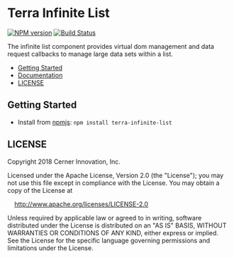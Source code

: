 # Terra Infinite List


[![NPM version](http://img.shields.io/npm/v/terra-infinite-list.svg)](https://www.npmjs.org/package/terra-infinite-list)
[![Build Status](https://travis-ci.org/cerner/terra-framework.svg?branch=master)](https://travis-ci.org/cerner/terra-framework)

The infinite list component provides virtual dom management and data request callbacks to manage large data sets within a list.

- [Getting Started](#getting-started)
- [Documentation](https://github.com/cerner/terra-framework/tree/master/packages/terra-infinite-scroller/docs)
- [LICENSE](#license)

## Getting Started

- Install from [npmjs](https://www.npmjs.com): `npm install terra-infinite-list`

## LICENSE

Copyright 2018 Cerner Innovation, Inc.

Licensed under the Apache License, Version 2.0 (the "License"); you may not use this file except in compliance with the License. You may obtain a copy of the License at

&nbsp;&nbsp;&nbsp;&nbsp;http://www.apache.org/licenses/LICENSE-2.0

Unless required by applicable law or agreed to in writing, software distributed under the License is distributed on an "AS IS" BASIS, WITHOUT WARRANTIES OR CONDITIONS OF ANY KIND, either express or implied. See the License for the specific language governing permissions and limitations under the License.
